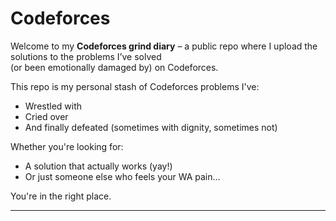 #  Codeforces

Welcome to my **Codeforces grind diary** – a public repo where I upload the solutions to the problems I’ve solved  
(or been emotionally damaged by) on Codeforces. 

This repo is my personal stash of Codeforces problems I've:
- Wrestled with  
- Cried over  
- And finally defeated (sometimes with dignity, sometimes not)

Whether you're looking for:  
- A solution that actually works (yay!)  
- Or just someone else who feels your WA pain...  

You're in the right place.

---


